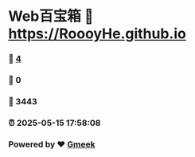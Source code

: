 # Web百宝箱 :link: https://RoooyHe.github.io 
### :page_facing_up: [4](https://RoooyHe.github.io/tag.html) 
### :speech_balloon: 0 
### :hibiscus: 3443 
### :alarm_clock: 2025-05-15 17:58:08 
### Powered by :heart: [Gmeek](https://github.com/Meekdai/Gmeek)
